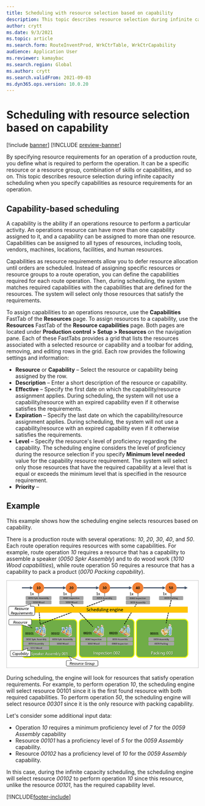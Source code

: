 ```yaml
---
title: Scheduling with resource selection based on capability
description: This topic describes resource selection during infinite capacity scheduling when you specify capabilities as resource requirements for an operation.
author: crytt
ms.date: 9/3/2021
ms.topic: article
ms.search.form: RouteInventProd, WrkCtrTable, WrkCtrCapability
audience: Application User
ms.reviewer: kamaybac
ms.search.region: Global
ms.author: crytt
ms.search.validFrom: 2021-09-03
ms.dyn365.ops.version: 10.0.20
---
```


# Scheduling with resource selection based on capability

[!include [banner](../../includes/banner.md)]
[!INCLUDE [preview-banner](../../includes/preview-banner.md)]

By specifying resource requirements for an operation of a production route, you define what is required to perform the operation. It can be a specific resource or a resource group, combination of skills or capabilities, and so on. This topic describes resource selection during infinite capacity scheduling when you specify capabilities as resource requirements for an operation.

## Capability-based scheduling

A capability is the ability if an operations resource to perform a particular activity. An operations resource can have more than one capability assigned to it, and a capability can be assigned to more than one resource. Capabilities can be assigned to all types of resources, including tools, vendors, machines, locations, facilities, and human resources.

Capabilities as resource requirements allow you to defer resource allocation until orders are scheduled. Instead of assigning specific resources or resource groups to a route operation, you can define the capabilities required for each route operation. Then, during scheduling, the system matches required capabilities with the capabilities that are defined for the resources. The system will select only those resources that satisfy the requirements.

To assign capabilities to an operations resource, use the **Capabilities** FastTab of the **Resources** page. To assign resources to a capability, use the **Resources** FastTab of the **Resource capabilities** page. Both pages are located under **Production control \> Setup \> Resources** on the navigation pane. Each of these FastTabs provides a grid that lists the resources associated with a selected resource or capability and a toolbar for adding, removing, and editing rows in the grid. Each row provides the following settings and information:

- **Resource** or **Capability** – Select the resource or capability being assigned by the row.
- **Description** – Enter a short description of the resource or capability.
- **Effective** – Specify the first date on which the capability/resource assignment applies. During scheduling, the system will not use a capability/resource with an expired capability even if it otherwise satisfies the requirements.
- **Expiration** – Specify the last date on which the capability/resource assignment applies. During scheduling, the system will not use a capability/resource with an expired capability even if it otherwise satisfies the requirements.
- **Level** – Specify the resource's level of proficiency regarding the capability. The scheduling engine considers the level of proficiency during the resource selection if you specify **Minimum level needed** value for the capability resource requirement. The system will select only those resources that have the required capability at a level that is equal or exceeds the minimum level that is specified in the resource requirement.
- **Priority** – <!-- KFM: Description needed -->

## Example

This example shows how the scheduling engine selects resources based on capability.

There is a production route with several operations: *10*, *20*, *30*, *40*, and *50*. Each route operation requires resources with some capabilities. For example, route operation *10* requires a resource that has a capability to assemble a speaker (*0050 Spkr Assembly*) and to do wood work (*1010 Wood capabilities*), while route operation 50 requires a resource that has a capability to pack a product (*0070 Packing capability*).

![Capability used for scheduling](media/capability-based-scheduling.png "Capability used for scheduling")

During scheduling, the engine will look for resources that satisfy operation requirements. For example, to perform operation *10*, the scheduling engine will select resource 00101 since it is the first found resource with both required capabilities. To perform operation *50*, the scheduling engine will select resource *00301* since it is the only resource with packing capability.

Let's consider some additional input data:

- Operation *10* requires a minimum proficiency level of *7* for the *0059 Assembly* capability
- Resource *00101* has a proficiency level of *5* for the *0059 Assembly* capability.
- Resource *00102* has a proficiency level of *10* for the *0059 Assembly* capability.

In this case, during the infinite capacity scheduling, the scheduling engine will select resource *00102* to perform operation *10* since this resource, unlike the resource *00101*, has the required capability level.

[!INCLUDE[footer-include](../../../includes/footer-banner.md)]